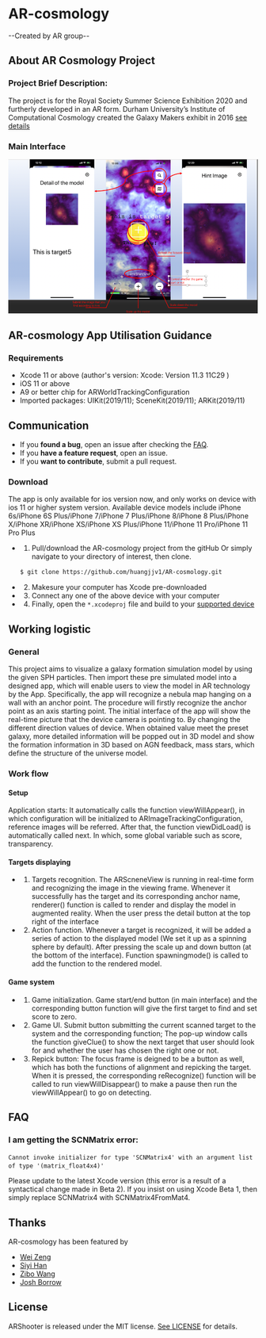 # AR-cosmology
--Created by AR group-- 

## About AR Cosmology Project

### Project Brief Description:  

The project is for the Royal Society Summer Science Exhibition 2020 and furtherly developed in an AR form.
Durham University’s Institute of Computational Cosmology created the Galaxy Makers exhibit in 2016 [see details](http://www.galaxymakers.org/)

### Main Interface

![avatar](https://github.com/huangjjv1/AR-cosmology/blob/master/interface.png)

## AR-cosmology App Utilisation Guidance

### Requirements

* Xcode 11 or above (author's version: Xcode: Version 11.3 11C29 )
* iOS 11 or above
* A9 or better chip for ARWorldTrackingConfiguration
* Imported packages: UIKit(2019/11); SceneKit(2019/11); ARKit(2019/11)  

## Communication

- If you **found a bug**, open an issue after checking the [FAQ](#faq).
- If you **have a feature request**, open an issue.
- If you **want to contribute**, submit a pull request.

### Download

The app is only available for ios version now, and only works on device with ios 11 or higher system version. Available device models include iPhone 6s/iPhone 6S Plus/iPhone 7/iPhone 7 Plus/iPhone 8/iPhone 8 Plus/iPhone X/iPhone XR/iPhone XS/iPhone XS Plus/iPhone 11/iPhone 11 Pro/iPhone 11 Pro Plus

- 1. Pull/download the AR-cosmology project from the gitHub
 Or simply navigate to your directory of interest, then clone.
  ```bash
  $ git clone https://github.com/huangjjv1/AR-cosmology.git
  ```
- 2. Makesure your computer has Xcode pre-downloaded 
- 3. Connect any one of the above device with your computer
- 4. Finally, open the `*.xcodeproj` file and build to your [supported device](#requirements)

## Working logistic

### General
This project aims to visualize a galaxy formation simulation model by using the given SPH particles. Then import these pre simulated model into a designed app, which will enable users to view the model in AR technology by the App. Specifically, the app will recognize a nebula map hanging on a wall with an anchor point. The procedure will firstly recognize the anchor point as an axis starting point. The initial interface of the app will show the real-time picture that the device camera is pointing to. By changing the different direction values of device. When obtained value meet the preset galaxy, more detailed information will be popped out in 3D model and show the formation information in 3D based on AGN feedback, mass stars, which define the structure of the universe model. 

### Work flow

#### Setup

Application starts: It automatically calls the function viewWillAppear(), in which configuration will be initialized to ARImageTrackingConfiguration, reference images will be referred. After that, the function viewDidLoad() is automatically called next. In which, some global variable such as score, transparency.

#### Targets displaying 

- 1.    Targets recognition. The ARScneneView is running in real-time form and recognizing the image in the viewing frame. Whenever it successfully has the target and its corresponding anchor name, renderer() function is called to render and display the model in augmented reality. When the user press the detail button at the top right of the interface

- 2.    Action function. Whenever a target is recognized, it will be added a series of action to the displayed model (We set it up as a spinning sphere by default). After pressing the scale up and down button (at the bottom of the interface). Function spawningmode() is called to add the function to the rendered model.

#### Game system

- 1.    Game initialization. Game start/end button (in main interface) and the corresponding button function will give the first target to find and set score to zero.
- 2.    Game UI. Submit button submitting the current scanned target to the system and the corresponding function; The pop-up window calls the function giveClue() to show the next target that user should look for and whether the user has chosen the right one or not.
- 3.    Repick button: The focus frame is deigned to be a button as well, which has both the functions of alignment and repicking the target. When it is pressed, the corresponding reRecognize() function will be called to run viewWillDisappear() to make a pause then run the viewWillAppear() to go on detecting.


## FAQ

### I am getting the SCNMatrix error:

`Cannot invoke initializer for type 'SCNMatrix4' with an argument list of type '(matrix_float4x4)'`

Please update to the latest Xcode version (this error is a result of a syntactical change made in Beta 2). If you insist on using Xcode Beta 1, then simply replace SCNMatrix4 with SCNMatrix4FromMat4.

## Thanks

AR-cosmology has been featured by
* [Wei Zeng](https://github.com/qlqf72)
* [Siyi Han](https://github.com/hwhv66)
* [Zibo Wang](https://github.com/Aikia0710)
* [Josh Borrow](https://github.com/JBorrow)

## License

ARShooter is released under the MIT license.
[See LICENSE](https://github.com/huangjjv1/AR-cosmology/blob/master/LICENSE) for details.
